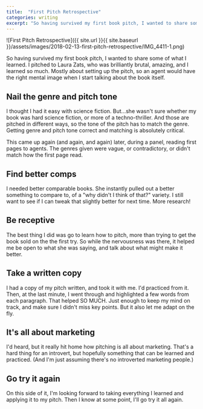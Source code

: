 ```yaml
---
title:  "First Pitch Retrospective"
categories: writing
excerpt: "So having survived my first book pitch, I wanted to share some of what I learned. I pitched to Laura Zats, who was brilliantly brutal, amazing, and I learned so much. Mostly about setting up the pitch, so an agent would have the right mental image when I start talking about the book itself."
---
```

![First Pitch Retrospective]({{ site.url }}{{ site.baseurl }}/assets/images/2018-02-13-first-pitch-retrospective/IMG_4411-1.png)

So having survived my first book pitch, I wanted to share some of what I learned. I pitched to Laura Zats, who was brilliantly brutal, amazing, and I learned so much. Mostly about setting up the pitch, so an agent would have the right mental image when I start talking about the book itself.

Nail the genre and pitch tone
-----------------------------

I thought I had it easy with science fiction. But...she wasn't sure whether my book was hard science fiction, or more of a techno-thriller. And those are pitched in different ways, so the tone of the pitch has to match the genre. Getting genre and pitch tone correct and matching is absolutely critical.

This came up again (and again, and again) later, during a panel, reading first pages to agents. The genres given were vague, or contradictory, or didn't match how the first page read.

Find better comps
-----------------

I needed better comparable books. She instantly pulled out a better something to compare to, of a "why didn't I think of that?" variety. I still want to see if I can tweak that slightly better for next time. More research!

Be receptive
------------

The best thing I did was go to learn how to pitch, more than trying to get the book sold on the the first try. So while the nervousness was there, it helped me be open to what she was saying, and talk about what might make it better.

Take a written copy
-------------------

I had a copy of my pitch written, and took it with me. I'd practiced from it. Then, at the last minute, I went through and highlighted a few words from each paragraph. That helped SO MUCH. Just enough to keep my mind on track, and make sure I didn't miss key points. But it also let me adapt on the fly.

It's all about marketing
------------------------

I'd heard, but it really hit home how pitching is all about marketing. That's a hard thing for an introvert, but hopefully something that can be learned and practiced. (And I'm just assuming there's no introverted marketing people.)

Go try it again
---------------

On this side of it, I'm looking forward to taking everything I learned and applying it to my pitch. Then I know at some point, I'll go try it all again.
